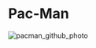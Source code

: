 # Pac-Man
![pacman_github_photo](https://github.com/emreduzgunoglu/pacman/assets/140405384/5389a966-084f-4439-b69f-e4d639d210bc)
